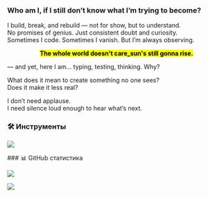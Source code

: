 ### Who am I, if I still don’t know what I’m trying to become?

I build, break, and rebuild — not for show, but to understand.  
No promises of genius. Just consistent doubt and curiosity.  
Sometimes I code. Sometimes I vanish. But I’m always observing.

<p align="center"><mark><b>The whole world doesn't care_sun's still gonna rise.</b></mark></p>

 — and yet, here I am... typing, testing, thinking. Why?

What does it mean to create something no one sees?  
Does it make it less real?

I don’t need applause.  
I need silence loud enough to hear what’s next.

### 🛠 Инструменты

<p align="left">
  <img src="https://skillicons.dev/icons?i=html,css,js,git,vscode&theme=dark" />
</p>
### 📊 GitHub статистика

<p align="left">
  <img src="https://github-readme-stats.vercel.app/api?username=foreverstoboiii&show_icons=true&hide_title=true&theme=github_dark" />
</p>

<p align="left">
  <img src="https://github-readme-stats.vercel.app/api/top-langs/?username=foreverstoboiii&layout=compact&theme=github_dark" />
</p>
<!--
**foreverstoboiii/foreverstoboiii** is a ✨ _special_ ✨ repository because its `README.md` (this file) appears on your GitHub profile.


